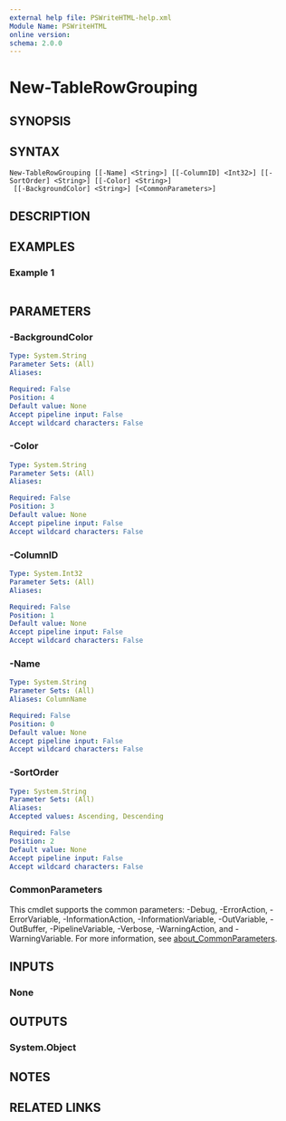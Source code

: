 ```yaml
---
external help file: PSWriteHTML-help.xml
Module Name: PSWriteHTML
online version:
schema: 2.0.0
---
```


# New-TableRowGrouping

## SYNOPSIS


## SYNTAX

```
New-TableRowGrouping [[-Name] <String>] [[-ColumnID] <Int32>] [[-SortOrder] <String>] [[-Color] <String>]
 [[-BackgroundColor] <String>] [<CommonParameters>]
```

## DESCRIPTION


## EXAMPLES

### Example 1
```powershell

```



## PARAMETERS

### -BackgroundColor


```yaml
Type: System.String
Parameter Sets: (All)
Aliases:

Required: False
Position: 4
Default value: None
Accept pipeline input: False
Accept wildcard characters: False
```

### -Color


```yaml
Type: System.String
Parameter Sets: (All)
Aliases:

Required: False
Position: 3
Default value: None
Accept pipeline input: False
Accept wildcard characters: False
```

### -ColumnID


```yaml
Type: System.Int32
Parameter Sets: (All)
Aliases:

Required: False
Position: 1
Default value: None
Accept pipeline input: False
Accept wildcard characters: False
```

### -Name


```yaml
Type: System.String
Parameter Sets: (All)
Aliases: ColumnName

Required: False
Position: 0
Default value: None
Accept pipeline input: False
Accept wildcard characters: False
```

### -SortOrder


```yaml
Type: System.String
Parameter Sets: (All)
Aliases:
Accepted values: Ascending, Descending

Required: False
Position: 2
Default value: None
Accept pipeline input: False
Accept wildcard characters: False
```

### CommonParameters
This cmdlet supports the common parameters: -Debug, -ErrorAction, -ErrorVariable, -InformationAction, -InformationVariable, -OutVariable, -OutBuffer, -PipelineVariable, -Verbose, -WarningAction, and -WarningVariable. For more information, see [about_CommonParameters](http://go.microsoft.com/fwlink/?LinkID=113216).

## INPUTS

### None

## OUTPUTS

### System.Object
## NOTES

## RELATED LINKS

